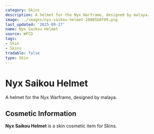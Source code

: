 ```yaml
---
category: Skins
description: A helmet for the Nyx Warframe, designed by malaya.
image: ../images/nyx-saikou-helmet-28085b0f09.png
last_updated: '2025-09-17'
name: Nyx Saikou Helmet
source: WFCD
tags:
- Skin
- Skins
tradable: false
type: Skin
---
```


# Nyx Saikou Helmet

A helmet for the Nyx Warframe, designed by malaya.

## Cosmetic Information

**Nyx Saikou Helmet** is a skin cosmetic item for Skins.

